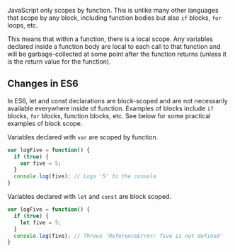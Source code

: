 JavaScript only scopes by function. This is unlike many other languages that scope by any block, including function bodies but also `if` blocks, `for` loops, etc.

This means that within a function, there is a local scope. Any variables declared inside a function body are local to each call to that function and will be garbage-collected at some point after the function returns (unless it is the return value for the function).

## Changes in ES6
In ES6, let and const declarations are block-scoped and are not necessarily available everywhere inside of function. Examples of blocks include `if` blocks, `for` blocks, function blocks, etc. See below for some practical examples of block scope.

Variables declared with `var` are scoped by function.
```javascript
var logFive = function() {
  if (true) {
    var five = 5;
  }
  console.log(five); // Logs '5' to the console
}
```

Variables declared with `let` and `const` are block scoped.
```javascript
var logFive = function() {
  if (true) {
    let five = 5;
  }
  console.log(five); // Throws 'ReferenceError: five is not defined'
}
````